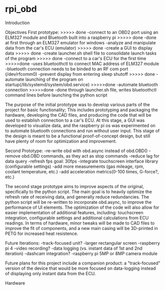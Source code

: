 # rpi_obd

Introduction 

Objectives
First prototype: >>>>> done 
-connect to an OBD2 port using an ELM327 module and Bluetooth built into a raspberry pi >>>>> done 
    -done at first through an ELM327 emulator for windows 
-analyze and manipulate data from the car's ECU (emulator) >>>>> done
-create a GUI to display data >>>>> done
-create launcher.sh shell file to consolidate launch tasks of the program >>>>> done 
-connect to a car's ECU for the first time >>>>>done 
    -uses bluetoothctl to connect MAC address of ELM327 module
    -bluetooth connection needs to be binded to an RF com port (/dev/rfcomm0)
-prevent display from entering sleep shutoff >>>>> done 
-automate launching of the program on startup(/lib/systemd/system/obd.service) >>>>>done 
-automate bluetooth connection >>>>>done 
    -done through launcher.sh file, writes bluetoothctl command lines before launching the python script 

The purpose of the initial prototype was to develop various parts of the project for basic functionality; This includes prototyping and packaging the hardware, developing the CAD files, and producing the code that will be used to establish connection to a car's ECU. At this stage, a GUI was developed to visualize data, and the raspberry pi os was experimented on to automate bluetooth connections and run without user input. This stage of the design is meant to be a functional proof-of-concept design, but still have plenty of room for optimization and improvement. 

Second Prototype:
-re-write obd with obd.async instead of obd.OBD()
    -remove obd.OBD commands, as they act as stop commands
    -reduce lag for data query 
    -refresh fps goal: 30fps 
-integrate touchscreen interface library (configurable settings)
-add more measurements (gas mileage, rpm, coolant temperature, etc.)
-add acceleration metrics(0-100 times, G-force?, etc.)

The second stage prototype aims to improve aspects of the original, specifically to the python script. The main goal is to heavily optimize the refresh rate of receiving data, and generally reduce redundancies. The python script will be re-written to incorporate obd.async, to improve the performance of UI elements. The optimization of the code will also allow for easier implementation of additional features, including: touchscreen integration, configurable settings and additional calculations from ECU readings. In terms of hardware, minor tweaks will be made to CAD files to improve the fit of components, and a new main casing will be 3D-printed in PETG for increased heat resistence.

Future Iterations:
-track-focused unit?
    -larger rectangular screen
    -raspberry pi 4 
    -video recording? 
    -data logging (vs. instant data of 1st and 2nd iteration)
-dashcam integration?
    -raspberry pi 5MP or 8MP camera module

Future plans for this project include a companion product: a "track-focused" version of the device that would be more focused on data-logging instead of displaying only instant data from the ECU. 

Hardware  



